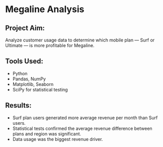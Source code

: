 # Megaline Analysis

## Project Aim:
Analyze customer usage data to determine which mobile plan — Surf or Ultimate — is more profitable for Megaline.

## Tools Used:
- Python
- Pandas, NumPy
- Matplotlib, Seaborn
- SciPy for statistical testing

## Results:
- Surf plan users generated more average revenue per month than Surf users.
- Statistical tests confirmed the average revenue difference between plans and region was significant.
- Data usage was the biggest revenue driver.
